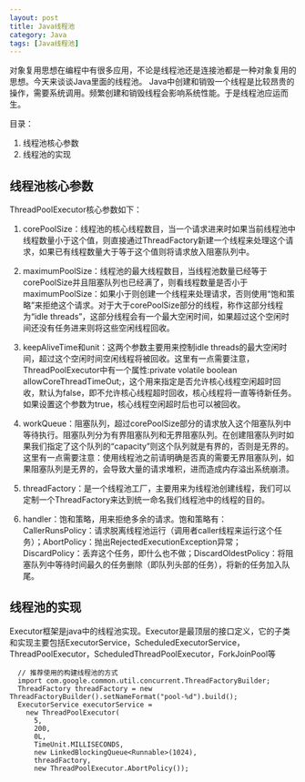 ```yaml
---
layout: post
title: Java线程池
category: Java
tags: [Java线程池]
---
```


对象复用思想在编程中有很多应用，不论是线程池还是连接池都是一种对象复用的思想。今天来谈谈Java里面的线程池。
Java中创建和销毁一个线程是比较昂贵的操作，需要系统调用。频繁创建和销毁线程会影响系统性能。于是线程池应运而生。

目录：
1. 线程池核心参数
2. 线程池的实现

## 线程池核心参数
ThreadPoolExecutor核心参数如下：

1. corePoolSize：线程池的核心线程数目，当一个请求进来时如果当前线程池中线程数量小于这个值，则直接通过ThreadFactory新建一个线程来处理这个请求，如果已有线程数量大于等于这个值则将请求放入阻塞队列中。

2. maximumPoolSize：线程池的最大线程数目，当线程池数量已经等于corePoolSize并且阻塞队列也已经满了，则看线程数量是否小于maximumPoolSize：如果小于则创建一个线程来处理请求，否则使用“饱和策略”来拒绝这个请求。对于大于corePoolSize部分的线程，称作这部分线程为“idle threads”，这部分线程会有一个最大空闲时间，如果超过这个空闲时间还没有任务进来则将这些空闲线程回收。

3. keepAliveTime和unit：这两个参数主要用来控制idle threads的最大空闲时间，超过这个空闲时间空闲线程将被回收。这里有一点需要注意，ThreadPoolExecutor中有一个属性:private volatile boolean allowCoreThreadTimeOut;，这个用来指定是否允许核心线程空闲超时回收，默认为false，即不允许核心线程超时回收，核心线程将一直等待新任务。如果设置这个参数为true，核心线程空闲超时后也可以被回收。

4. workQueue：阻塞队列，超过corePoolSize部分的请求放入这个阻塞队列中等待执行。阻塞队列分为有界阻塞队列和无界阻塞队列。在创建阻塞队列时如果我们指定了这个队列的“capacity”则这个队列就是有界的，否则是无界的。这里有一点需要注意：使用线程池之前请明确是否真的需要无界阻塞队列，如果阻塞队列是无界的，会导致大量的请求堆积，进而造成内存溢出系统崩溃。

5. threadFactory：是一个线程池工厂，主要用来为线程池创建线程，我们可以定制一个ThreadFactory来达到统一命名我们线程池中的线程的目的。

6. handler：饱和策略，用来拒绝多余的请求。饱和策略有：CallerRunsPolicy：请求脱离线程池运行（调用者caller线程来运行这个任务）；AbortPolicy：抛出RejectedExecutionException异常；DiscardPolicy：丢弃这个任务，即什么也不做；DiscardOldestPolicy：将阻塞队列中等待时间最久的任务删除（即队列头部的任务），将新的任务加入队尾。

## 线程池的实现

Executor框架是java中的线程池实现。Executor是最顶层的接口定义，它的子类和实现主要包括ExecutorService，ScheduledExecutorService，ThreadPoolExecutor，ScheduledThreadPoolExecutor，ForkJoinPool等

```
  // 推荐使用的构建线程池的方式
  import com.google.common.util.concurrent.ThreadFactoryBuilder;
  ThreadFactory threadFactory = new ThreadFactoryBuilder().setNameFormat("pool-%d").build();
  ExecutorService executorService =
    new ThreadPoolExecutor(
      5,
      200,
      0L,
      TimeUnit.MILLISECONDS,
      new LinkedBlockingQueue<Runnable>(1024),
      threadFactory,
      new ThreadPoolExecutor.AbortPolicy());
```
